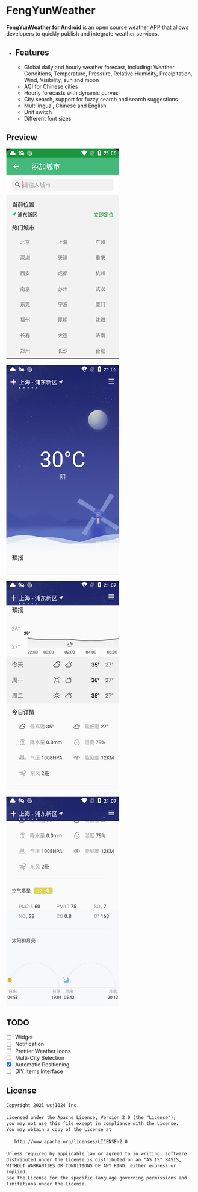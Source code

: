 # FengYunWeather 

**FengYunWeather for Android** is an open source weather APP that allows developers to quickly publish and integrate weather services.



- ## Features

  - Global daily and hourly weather forecast, including: Weather Conditions, Temperature, Pressure, Relative Humidity, Precipitation, Wind, Visibility, sun and moon
  - AQI for Chinese cities
  - Hourly forecasts with dynamic curves
  - City search, support for fuzzy search and search suggestions
  - Multilingual, Chinese and English
  - Unit switch
  - Different font sizes

## Preview

![add_city](/img/add_city.png)

![weather_info](/img/weather_info.png)

![forecast](/img/forecast.png)

![sun_moon](/img/sun_moon.png)

## TODO

- [ ] Widget
- [ ] Notification
- [ ] Prettier Weather Icons
- [ ] Multi-City Selection
- [x] ~~Automatic Positioning~~
- [ ] DIY Items Interface

## License

    Copyright 2021 wsj1024 Inc.
    
    Licensed under the Apache License, Version 2.0 (the "License");
    you may not use this file except in compliance with the License.
    You may obtain a copy of the License at
    
       http://www.apache.org/licenses/LICENSE-2.0
    
    Unless required by applicable law or agreed to in writing, software
    distributed under the License is distributed on an "AS IS" BASIS,
    WITHOUT WARRANTIES OR CONDITIONS OF ANY KIND, either express or implied.
    See the License for the specific language governing permissions and
    limitations under the License.